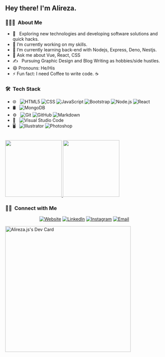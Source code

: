 



<h2> Hey there! I'm Alireza.</h2>

<h3> 👨🏻‍💻 &nbsp;About Me </h3>

- 🤔 &nbsp; Exploring new technologies and developing software solutions and quick hacks.
- 🔭 I’m currently working on my skills.
- 🌱 I’m currently learning back-end with Nodejs, Express, Deno, Nestjs.
- 💬 Ask me about Vue, React, CSS
- ✍️ &nbsp; Pursuing Graphic Design and Blog Writing as hobbies/side hustles.
- 😄 Pronouns: He/His
- ⚡ Fun fact: I need Coffee to write code. :coffee:

<h3> 🛠 &nbsp;Tech Stack</h3>

- 🌐 &nbsp;
  ![HTML5](https://img.shields.io/badge/-HTML5-333333?style=flat&logo=HTML5)
  ![CSS](https://img.shields.io/badge/-CSS-333333?style=flat&logo=CSS3&logoColor=1572B6)
  ![JavaScript](https://img.shields.io/badge/-JavaScript-333333?style=flat&logo=javascript)
  ![Bootstrap](https://img.shields.io/badge/-Bootstrap-333333?style=flat&logo=bootstrap&logoColor=563D7C)
  ![Node.js](https://img.shields.io/badge/-Node.js-333333?style=flat&logo=node.js)
  ![React](https://img.shields.io/badge/-React-333333?style=flat&logo=react)
- 🛢 &nbsp;
  ![MongoDB](https://img.shields.io/badge/-MongoDB-333333?style=flat&logo=mongodb)
- ⚙️ &nbsp;
  ![Git](https://img.shields.io/badge/-Git-333333?style=flat&logo=git)
  ![GitHub](https://img.shields.io/badge/-GitHub-333333?style=flat&logo=github)
  ![Markdown](https://img.shields.io/badge/-Markdown-333333?style=flat&logo=markdown)
- 🔧 &nbsp;
  ![Visual Studio Code](https://img.shields.io/badge/-Visual%20Studio%20Code-333333?style=flat&logo=visual-studio-code&logoColor=007ACC)
- 🖥 &nbsp;
  ![Illustrator](https://img.shields.io/badge/-Illustrator-333333?style=flat&logo=adobe-illustrator)
  ![Photoshop](https://img.shields.io/badge/-Photoshop-333333?style=flat&logo=adobe-photoshop)

<br/>

<a href="https://github.com/AVS1508">
  <img height="180em" src="https://github-readme-stats.vercel.app/api?username=alirezahamid&theme=buefy&show_icons=true" />
  <img height="180em" src="https://github-readme-stats.vercel.app/api/top-langs/?username=alirezahamid&theme=buefy&layout=compact" />
</a>

<br/>

<h3> 🤝🏻 &nbsp;Connect with Me </h3>

<p align="center">
<a href="https://www.ahamid.me/"><img alt="Website" src="https://img.shields.io/badge/Website-www.ahamid.me-blue?style=flat-square&logo=google-chrome"></a>
<a href="https://www.linkedin.com/in/alirezahamid/"><img alt="LinkedIn" src="https://img.shields.io/badge/LinkedIn-alirezahamid-blue?style=flat-square&logo=linkedin"></a>
<a href="https://www.instagram.com/alirezahamidd/"><img alt="Instagram" src="https://img.shields.io/badge/Instagram-alirezahamidd_-blue?style=flat-square&logo=instagram"></a>
<a href="mailto:alirezahamid1996@gmail.com"><img alt="Email" src="https://img.shields.io/badge/Email-alirezahamid1996@gmail.com-blue?style=flat-square&logo=gmail"></a>
</p>

<a href="https://app.daily.dev/alireza_js"><img src="https://api.daily.dev/devcards/18202369262844c488011f6daf023633.png?r=sf1" width="400" alt="Alireza.js's Dev Card"/></a>

